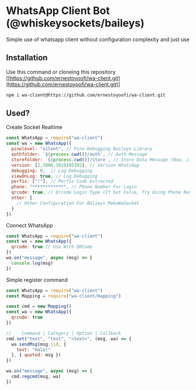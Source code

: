 # WhatsApp Client Bot (@whiskeysockets/baileys)

Simple use of whatsapp client without configuration complexity and just use

## Installation

Use this command or cloneing this repository [[https://github.com/ernestoyoofi/wa-client.git](https://github.com/ernestoyoofi/wa-client.git)]

```bash
npm i wa-client@https://github.com/ernestoyoofi/wa-client.git
```

## Used?

Create Socket Realtime

```js
const WhatsApp = require("wa-client")
const wa = new WhatsApp({
  pinolevel: "silent", // Pino Debugging Baileys Library
  authfolder: `${process.cwd()}/auth`, // Auth Message
  storefolder: `${process.cwd()}/store`, // Store Data Message (Now, it not used to reduce heavy performance)
  version: [2,3000,1019105392], // Version WhatsApp
  debugging: 0,  // Log Debugging
  viewOnLog: true, // Log Debugging 
  perfix: ["!"], // Perfix Code Extracted
  phone: "************", // Phone Number For Login
  qrcode: true, // Qrcode Login Type (If Set False, Try Using Phone Number
  other: {
    // Other Configuration For Balieys MakeWaSocket
  }
})
```

Connect WhatsApp

```js
const WhatsApp = require("wa-client")
const wa = new WhatsApp({
  qrcode: true // Use With QRCode
})
wa.on("message", async (msg) => {
  console.log(msg)
})
```

Simple register command

```js
const WhatsApp = require("wa-client")
const Mapping = require("wa-client/mapping")

const cmd = new Mapping()
const wa = new WhatsApp({
  qrcode: true
})

//    Command | Category | Option | Callback
cmd.set("test", "test", "<text>", (msg, wa) => {
  wa.sendMsg(msg.jid, {
    text: "Halo!"
  }, { quoted: msg })
})

wa.on("message", async (msg) => {
  cmd.regcmd(msg, wa)
})
```
